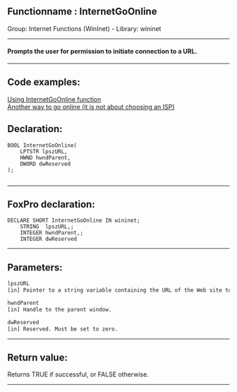 <link rel="stylesheet" type="text/css" href="../../css/win32api.css">  
<link rel="stylesheet" href="https://cdnjs.cloudflare.com/ajax/libs/font-awesome/4.7.0/css/font-awesome.min.css">

## Functionname : InternetGoOnline
Group: Internet Functions (WinInet) - Library: wininet    
***  


#### Prompts the user for permission to initiate connection to a URL.
***  


## Code examples:
[Using InternetGoOnline function](../../samples/sample_067.md)  
[Another way to go online (it is not about choosing an ISP)](../../samples/sample_141.md)  

## Declaration:
```foxpro  
BOOL InternetGoOnline(
    LPTSTR lpszURL,
    HWND hwndParent,
    DWORD dwReserved
);
  
```  
***  


## FoxPro declaration:
```foxpro  
DECLARE SHORT InternetGoOnline IN wininet;
	STRING  lpszURL,;
	INTEGER hwndParent,;
	INTEGER dwReserved  
```  
***  


## Parameters:
```txt  
lpszURL
[in] Pointer to a string variable containing the URL of the Web site to connect to.

hwndParent
[in] Handle to the parent window.

dwReserved
[in] Reserved. Must be set to zero.  
```  
***  


## Return value:
Returns TRUE if successful, or FALSE otherwise.  
***  

